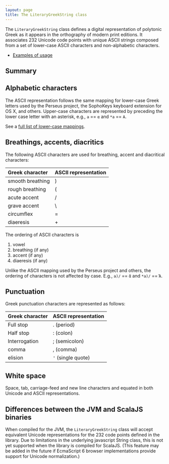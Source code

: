```yaml
---
layout: page
title: The LiteraryGreekString class
---
```





The `LiteraryGreekString` class defines a digital representation of polytonic Greek as it appears in the orthography of modern print editions.  It associates 232 Unicode code points with unique ASCII strings composed from a set of lower-case ASCII characters and non-alphabetic characters.

-  [Examples of usage](./examples/)

## Summary



## Alphabetic characters

The ASCII representation follows the same mapping for lower-case Greek letters used by the Perseus project, the SophoKeys keyboard extension for OS X, and others. Upper-case characters are represented by preceding the lower case letter with an asterisk, e.g., `a` == `α` and `*a` ==  `Α`.

 See a [full list of lower-case mappings](../lc).

## Breathings, accents, diacritics
The following ASCII characters are used for breathing, accent and diacritical characters:

| Greek character  | ASCII representation |
|:-----------------|:---------------------|
| smooth breathing | )                    |
| rough breathing  | (                    |
| acute accent     | /                    |
| grave accent     | \\                   |
| circumflex       | =                    |
| diaeresis        | +                    |

The ordering of ASCII characters is

1. vowel
2. breathing (if any)
3. accent (if any)
4. diaeresis (if any)

Unlike the ASCII mapping used by the Perseus project and others, the ordering of characters is not affected by case. E.g., `a)/` == `ἄ` and `*a)/` == `Ἄ`.



## Punctuation

Greek punctuation characters are represented as follows:


| Greek character | ASCII representation |
|:----------------|:---------------------|
| Full stop       | .   (period)         |
| Half stop       | : (colon)            |
| Interrogation   | ; (semicolon)        |
| comma | , (comma)|
| elision | `'` (single quote) |

## White space

Space, tab, carriage-feed and new line characters and equated in both Unicode and ASCII representations.


## Differences between the JVM and ScalaJS binaries

When compiled for the JVM, the `LiteraryGreekString` class will accept equivalent Unicode representations for the 232 code points defined in the library.  Due to limitations in the underlying javascript String class, this is not yet supported when the library is compiled for ScalaJS. (This feature may be added in the future if EcmaScript 6  browser implementations provide support for Unicode normalization.)
